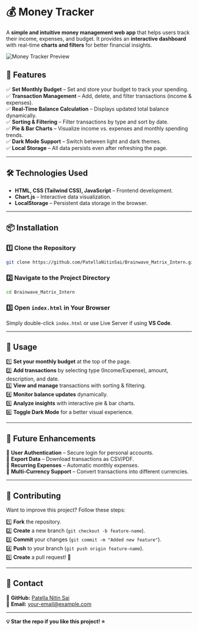 # 💰 Money Tracker  

A **simple and intuitive money management web app** that helps users track their income, expenses, and budget. It provides an **interactive dashboard** with real-time **charts and filters** for better financial insights.  

![Money Tracker Preview](https://via.placeholder.com/800x400)  

## 🚀 Features  

✅ **Set Monthly Budget** – Set and store your budget to track your spending.  
✅ **Transaction Management** – Add, delete, and filter transactions (income & expenses).  
✅ **Real-Time Balance Calculation** – Displays updated total balance dynamically.  
✅ **Sorting & Filtering** – Filter transactions by type and sort by date.  
✅ **Pie & Bar Charts** – Visualize income vs. expenses and monthly spending trends.  
✅ **Dark Mode Support** – Switch between light and dark themes.  
✅ **Local Storage** – All data persists even after refreshing the page.  

---

## 🛠️ Technologies Used  

- **HTML, CSS (Tailwind CSS), JavaScript** – Frontend development.  
- **Chart.js** – Interactive data visualization.  
- **LocalStorage** – Persistent data storage in the browser.  

---

## 📦 Installation  

### 1️⃣ Clone the Repository  
```sh
git clone https://github.com/PatellaNitinSai/Brainwave_Matrix_Intern.git
```
### 2️⃣ Navigate to the Project Directory  
```sh
cd Brainwave_Matrix_Intern
```
### 3️⃣ Open `index.html` in Your Browser  
Simply double-click `index.html` or use Live Server if using **VS Code**.  

---

## 🎯 Usage  

1️⃣ **Set your monthly budget** at the top of the page.  
2️⃣ **Add transactions** by selecting type (Income/Expense), amount, description, and date.  
3️⃣ **View and manage** transactions with sorting & filtering.  
4️⃣ **Monitor balance updates** dynamically.  
5️⃣ **Analyze insights** with interactive pie & bar charts.  
6️⃣ **Toggle Dark Mode** for a better visual experience.  

---

## 🚀 Future Enhancements  

🔹 **User Authentication** – Secure login for personal accounts.  
🔹 **Export Data** – Download transactions as CSV/PDF.  
🔹 **Recurring Expenses** – Automatic monthly expenses.  
🔹 **Multi-Currency Support** – Convert transactions into different currencies.  

---

## 🤝 Contributing  

Want to improve this project? Follow these steps:  

1️⃣ **Fork** the repository.  
2️⃣ **Create** a new branch (`git checkout -b feature-name`).  
3️⃣ **Commit** your changes (`git commit -m "Added new feature"`).  
4️⃣ **Push** to your branch (`git push origin feature-name`).  
5️⃣ **Create** a pull request! 🚀  

---

## 📩 Contact  

🔗 **GitHub:** [Patella Nitin Sai](https://github.com/PatellaNitinSai)  
📧 **Email:** [your-email@example.com](mailto:your-email@example.com)  

---

**💡 Star the repo if you like this project! ⭐**  
